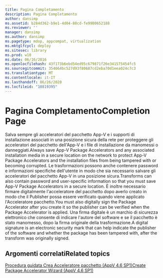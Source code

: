 ```yaml
---
title: Pagina Completamento
description: Pagina Completamento
author: dansimp
ms.assetid: b284d362-b9e1-4d04-88cd-fe9980652188
ms.reviewer: ''
manager: dansimp
ms.author: dansimp
ms.pagetype: mdop, appcompat, virtualization
ms.mktglfcycl: deploy
ms.sitesec: library
ms.prod: w10
ms.date: 06/16/2016
ms.openlocfilehash: 43f173b6ebd54ed95c679871f26e341575454fc5
ms.sourcegitcommit: 354664bc527d93f80687cd2eba70d1eea024c7c3
ms.translationtype: MT
ms.contentlocale: it-IT
ms.lasthandoff: 06/26/2020
ms.locfileid: "10819395"
---
```

# <span data-ttu-id="b34f6-103">Pagina Completamento</span><span class="sxs-lookup"><span data-stu-id="b34f6-103">Completion Page</span></span>


<span data-ttu-id="b34f6-104">Salva sempre gli acceleratori del pacchetto App-V e i supporti di installazione associati in una posizione sicura della rete per proteggere gli acceleratori del pacchetto dell'App-V e i file di installazione da manomessi o danneggiati.</span><span class="sxs-lookup"><span data-stu-id="b34f6-104">Always save App-V Package Accelerators and any associated installation media in a secure location on the network to protect App-V Package Accelerators and the installation files from being tampered with or becoming corrupted.</span></span> <span data-ttu-id="b34f6-105">Le trasformazioni possono anche contenere password e informazioni specifiche dell'utente in modo che sia necessario salvare gli acceleratori del pacchetto App-V in una posizione sicura.</span><span class="sxs-lookup"><span data-stu-id="b34f6-105">Transforms can also contain password and user-specific information so that you must save App-V Package Accelerators in a secure location.</span></span> <span data-ttu-id="b34f6-106">È inoltre necessario firmare digitalmente l'acceleratore del pacchetto dopo averlo creato in modo che il Publisher possa essere verificato quando viene applicato l'Acceleratore pacchetto.</span><span class="sxs-lookup"><span data-stu-id="b34f6-106">You must also digitally sign the Package Accelerator after you create it so the publisher can be verified when the Package Accelerator is applied.</span></span> <span data-ttu-id="b34f6-107">Una firma digitale è un marchio di sicurezza elettronico che consente di indicare l'autore del software e se il pacchetto è stato manomesso, dopo la firma originale della trasformazione.</span><span class="sxs-lookup"><span data-stu-id="b34f6-107">A digital signature is an electronic security mark that can help indicate the publisher of the software and whether the package has been tampered with, after the transform was originally signed.</span></span>

## <span data-ttu-id="b34f6-108">Argomenti correlati</span><span class="sxs-lookup"><span data-stu-id="b34f6-108">Related topics</span></span>


[<span data-ttu-id="b34f6-109">Procedura guidata Crea Acceleratore pacchetto (AppV 4.6 SP1)</span><span class="sxs-lookup"><span data-stu-id="b34f6-109">Create Package Accelerator Wizard (AppV 4.6 SP1)</span></span>](create-package-accelerator-wizard--appv-46-sp1-.md)

 

 





